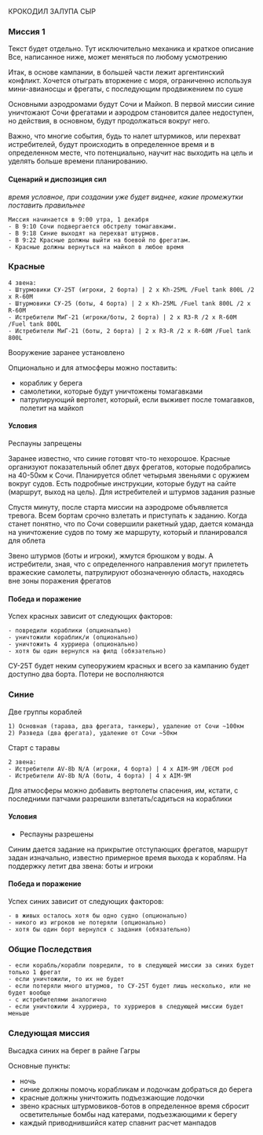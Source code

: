 КРОКОДИЛ ЗАЛУПА СЫР

### Миссия 1

Текст будет отдельно. Тут исключительно механика и краткое описание
Все, написанное ниже, может меняться по любому усмотрению

Итак, в основе кампании, в большей части лежит аргентинский конфликт.
Хочется отыграть вторжение с моря, ограниченно используя мини-авианосцы и фрегаты, с последующим продвижением по суше

Основными аэродромами будут Сочи и Майкоп.
В первой миссии синие уничтожают Сочи фрегатами и аэродром становится далее недоступен, 
но действия, в основном, будут продолжаться вокруг него.

Важно, что многие события, будь то налет штурмиков, или перехват истребителей, будут происходить в определенное время и в определенном месте, 
что потенциально, научит нас выходить на цель и уделять больше времени планированию.

#### Сценарий и диспозиция сил

_время условное, при создании уже будет виднее, какие промежутки поставить правильнее_

```
Миссия начинается в 9:00 утра, 1 декабря
- В 9:10 Сочи подвергается обстрелу томагавками.
- В 9:18 Синие выходят на перехват штурмов.
- В 9:22 Красные должны выйти на боевой по фрегатам.
- Красные должны вернуться на майкоп в любое время
```

### Красные

```
4 звена:
- Штурмовики СУ-25Т (игроки, 2 борта) | 2 x Kh-25ML /Fuel tank 800L /2 x R-60M
- Штурмовики СУ-25 (боты, 4 борта) | 2 x Kh-25ML /Fuel tank 800L /2 x R-60M
- Истребители МиГ-21 (игроки/боты, 2 борта) | 2 x R3-R /2 x R-60M /Fuel tank 800L 
- Истребители МиГ-21 (боты, 2 борта) | 2 x R3-R /2 x R-60M /Fuel tank 800L 
```

Вооружение заранее установлено

Опционально и для атмосферы можно поставить:
- кораблик у берега
- самолетики, которые будут уничтожены томагавками
- патрулирующий вертолет, который, если выживет после томагавков, полетит на майкоп

#### Условия

Респауны запрещены

Заранее известно, что синие готовят что-то нехорошое.
Красные организуют показательный облет двух фрегатов, которые подобрались на 40-50км к Сочи.
Планируется облет четырьмя звеньями с оружием вокруг судов.
Есть подробные инструкции, которые будут на сайте (маршрут, выход на цель). Для истребителей и штурмов задания разные

Спустя минуту, после старта миссии на аэродроме объявляется тревога. Всем бортам срочно взлетать и приступать к заданию.
Когда станет понятно, что по Сочи совершили ракетный удар, дается команда на уничтожение судов по тому же маршруту, который и планировался для облета

Звено штурмов (боты и игроки), жмутся брюшком у воды. А истребители, зная, что с определенного направления могут прилететь вражеские самолеты, патрулируют обозначенную область, находясь вне зоны поражения фрегатов

#### Победа и поражение
Успех красных зависит от следующих факторов:
```
- повредили кораблики (опционально)
- уничтожили кораблик/и (опционально)
- уничтожить 4 хурриера (опционально)
- хотя бы один вернулся на филд (обязательно)
```

СУ-25Т будет неким супеоружием красных и всего за кампанию будет доступно два борта. Потери не восполняются


### Синие

Две группы кораблей
```
1) Основная (тарава, два фрегата, танкеры), удаление от Сочи ~100км
2) Разведа (два фрегата), удаление от Сочи ~50км
```

Старт с таравы
```
2 звена:
- Истребители AV-8b N/A (игроки, 4 борта) | 4 x AIM-9M /DECM pod
- Истребители AV-8b N/A (боты, 4 борта) | 4 x AIM-9M
```

Для атмосферы можно добавить вертолеты спасения, им, кстати, с последними патчами разрешили взлетать/садиться на кораблики

#### Условия

- Респауны разрешены

Синим дается задание на прикрытие отступающих фрегатов, маршрут задан изначально, известно примерное время выхода к кораблям.
На поддержку летит два звена: боты и игроки

#### Победа и поражение

Успех синих зависит от следующих факторов:
```
- в живых осталось хотя бы одно судно (опционально)
- никого из игроков не потеряли (опционально)
- хотя бы один борт вернулся с задания (обязательно)
```


### Общие Последствия
```
- если корабль/корабли повредили, то в следующей миссии за синих будет только 1 фрегат
- если уничтожили, то их не будет
- если потеряли много штурмов, то СУ-25Т будет лишь несколько, или не будет вообще
- с истребителями аналогично
- если уничтожили 4 хурриера, то хурриеров в следующей миссии будет меньше
```

### Следующая миссия

Высадка синих на берег в райне Гагры

Основные пункты:
- ночь
- синие должны помочь корабликам и лодочкам добраться до берега
- красные должны уничтожить подъезжающие лодочки
- звено красных штурмовиков-ботов в определенное время сбросит осветительные бомбы над катерами, подъезжающими к берегу
- каждый приводнившийся катер спавнит расчет манпадов
